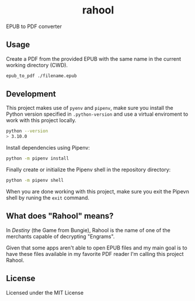 <div>
  <h1 align="center">rahool</h1>
  <p>EPUB to PDF converter</p>
</div>

## Usage

Create a PDF from the provided EPUB with the same name in the current working
directory (CWD).

```bash
epub_to_pdf ./filename.epub
```

## Development

This project makes use of `pyenv` and `pipenv`, make sure you install the
Python version specified in `.python-version` and use a virtual enviroment to
work with this project locally.

```bash
python --version
> 3.10.0
```

Install dependencies using Pipenv:

```bash
python -m pipenv install
```

Finally create or initialize the Pipenv shell in the repository directory:

```bash
python -m pipenv shell
```

When you are done working with this project, make sure you exit the Pipevn shell
by runing the `exit` command.

## What does "Rahool" means?

In _Destiny_ (the Game from Bungie), Rahool is the name of one of the merchants
capable of decrypting "Engrams".

Given that some apps aren't able to open EPUB files and my main goal is to have
these files available in my favorite PDF reader I'm calling this project Rahool.

## License

Licensed under the MIT License
